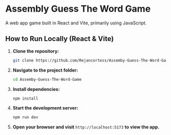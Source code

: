 # Assembly Guess The Word Game

A web app game built in React and Vite, primarily using JavaScript.

## How to Run Locally (React & Vite)

1. **Clone the repository:**
   ```bash
   git clone https://github.com/Rejancortess/Assemby-Guess-The-Word-Game.git
   ```

2. **Navigate to the project folder:**
   ```bash
   cd Assemby-Guess-The-Word-Game
   ```

3. **Install dependencies:**
   ```bash
   npm install
   ```

4. **Start the development server:**
   ```bash
   npm run dev
   ```

5. **Open your browser and visit** `http://localhost:5173` **to view the app.**


